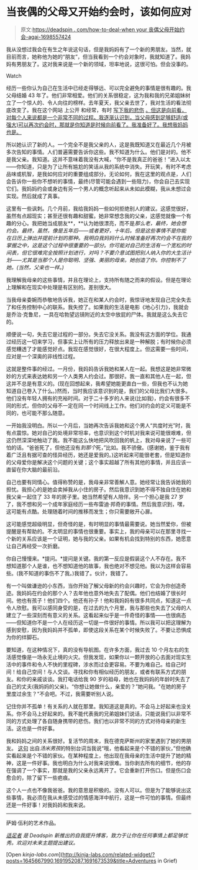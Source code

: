 # 当丧偶的父母又开始约会时，该如何应对

> 原文:[https://deadspin . com/how-to-deal-when your 丧偶父母开始约会-agai-1698557424](https://deadspin.com/how-to-deal-when-your-widowed-parent-starts-dating-agai-1698557424)

我从没想过我会在有生之年说这句话，但是我妈妈有了一个新的男朋友。当然，就目前而言，她称他为她的“朋友”，但当我看到一个约会对象时，我就知道了。我妈妈有男朋友了。这对我来说是一个新的领域，坦率地说，这很可怕。但会没事的。

Watch

经历一些你认为自己在生活中已经走得够远、可以完全避免的事情是很有趣的。我父母结婚 43 年了。他们非常相爱。他们的关系很稳定，这为我和我的兄弟姐妹树立了一个惊人的、令人向往的榜样。去年夏天，我父亲去世了，我对生活的看法彻底改变了。我在这个网站 上公开 和经常，有时 [写下我的悲伤](http://deadspin.com/if-you-have-a-heart-pull-for-smu-1692446918) [。但这是向前看，对每个人来说都是一个非常不同的过程。我逐渐认识到，当父母感到足够舒适(或强大)可以再次约会时，那就是你知道是时候向前看了。我准备好了。我想我妈妈也是。](http://gizmodo.com/youre-wrong-about-voicemail-1645667990)

所以她认识了新的人。一个完全不是我父亲的人，这是我既知道又在最近几个月被多次告知的事情。人们普遍需要告诉你这些。我不知道为什么。他们是对的。他不是我父亲。我知道。这并不意味着我没有大喊，“你不是我真正的爸爸！”进入以太——你知道，只是为了让所有尴尬的笑话从我的系统中消失。开玩笑，有时不考虑品味或机智，是我如何应对的重要组成部分。无论如何，我在这里的观点是，人们会告诉你一些你不想听的事情，最终(尽管可能会遇到一些阻力)，你会自己去实现它们。我妈妈约会或身边有另一个男人的概念听起来从未如此模糊，我从未想过会实现。然后就成了真事。

这里有一些讽刺。几个月前，我给我妈妈一些如何拒绝别人的建议。这感觉很好，虽然有点超现实；甚至还很有趣和甜蜜。她非常想念我的父亲，这感觉就像一个有趣的分心。我把她当成朋友**，**认为她很漂亮，而不是*那么老，最终，她会想约会。*最终*，虽然，像是五年后——或者更好，十年后。但是这些事情不是你能在日历上弹出并提前计划的那种。我明白我妈妈什么时候准备好再次约会不在我的掌握之中，这是这个过程中很重要的一部分。你可能对自己的生活有一个宽松的时间表，但它很难完全按照计划进行，对吗？不要介意试图把别人纳入你的大生活计划——尤其是当那个人是你聪明、坚强、美丽的母亲。她创造了你。你控制不了她。(当然，父亲也一样。)*

我理解我母亲的这些事情，并且在理论上，支持所有随之而来的假设。但是在理论上理解和在现实中处理是有区别的。差别很大。

当我母亲委婉而恭敬地告诉我，她正在和某人约会时，我惊讶地发现自己完全失去了和任务控制中心的联系。我失控了。如果我的生活是电影《地心引力》，我就会是乔治·克鲁尼，一具在哈勃望远镜附近的太空中放屁的尸体。我就是这么失去它的。

顺便说一句，失去它是过程的一部分。失去它没关系。我没有这方面的学位。我通过经历这一切来学习，但事实上让所有的压力释放出来是一种解脱；有时候你必须感觉糟透了才能感觉好点。我现在感觉很好，在很大程度上。但这需要一些时间，应对是一个深奥的非线性过程。

这就是整件事的经过。一月份，我妈妈告诉我她和某人在一起。我想这是她非常微妙的方式来表达她和另一个人类男人约会过。那很好。我一直和其他人在一起，但这并不总是有意义的。(现在回想起来，我希望她能更直白一些，但我也不认为她知道自己卷入了什么。)然而，当时我应该意识到的是，我们的父母比我们大很多。他们没有年轻人拥有的充裕时间。对于二十多岁的人来说(比如我)，约会有很多不同的形式，但你的父母不一定在同一个时间线上工作。他们对约会的定义可能是不同的，也可能不那么随意。

一开始我没明白。所以一个月后，当她再次告诉我她和这个男人“共度时光”时，我有点震惊。她对自己的处境非常坦率，也意识到这个时机对我来说可能很艰难，但这仍然深深地触动了我。我不能这么快地把风吹回我的帆上，我对母亲说了一些可怕的话。“爸爸死了，但他还没有*到那个*死，”比如。我不骄傲。(感谢她，鉴于我有着广泛且有据可查的怪异经历，她还是爱我的。)这听起来可能很老套，但是知道你的父母爱你是解决这个问题的关键；这个事实超越了所有其他的事情，并且应该一直留在你大脑的最前沿。

自己也要有同情心。值得称赞的是，我母亲非常善解人意。她经常让我告诉她我的担忧。我担心的是她会卖掉我从小住的房子。然后我意识到她不得不独自住在她和我父亲一起住了 33 年的房子里。她当然希望有人陪伴。另一个担心是我 27 岁了，我不想和另一个成年家庭经历一些布雷迪·邦奇的事情。然后我意识到，嘿，这可能有点酷。处理随着时间的推移而发生；你只需要敞开心扉。

这可能感觉超级明显，但奇怪的是，有时明显的事情最需要说。她当然爱你，但被提醒是有帮助的。不太明显的事情也很重要。事实上，我的母亲可以在那里寻找一个新的关系应该是一个证明，她与我的父亲。如果有机会找到特别的东西，她愿意让自己再经受一次折磨。

你自己慢慢来。*提问。*提问是关键。我的第一反应是假装这个人不存在。我不想知道那个人是谁，也不想知道他的故事，我也绝对不想见他。我以为这样会容易些。(我不知道的事伤不了我。)我错了。伙计，我错了。

有一个叫做谦逊的小东西，当你开始了解父母新的约会兴趣时，它会为你创造奇迹。我妈妈在约会的那个人？去年他也意外地失去了配偶。他们也结婚了很长时间。他也有孩子！他们四个。他还有孙子！他和我妈妈有很多共同点，知道这一点令人欣慰。我可以感同身受的是，在过去的九个月里，我与那些也失去了父母的人建立了一些深刻而有意义的关系。这看起来似乎是一件奇怪的事情——也很病态——但知道你不是一个人在经历这一切是一件很好的事情。所以我可以把这理解为感到安慰，因为我妈妈并不孤单，即使这段关系在某个时候失败了。不要让恐惧成为你的绊脚石。

要知道，在这种情况下，真的没有导航图。在许多方面，我过去 10 个月左右的生活感觉像是一场永无止境的火灾。但我发现，如果你以一颗开放的心去面对现实生活中的事件和令人不快的里程碑，涉水而过会更容易。不要为难自己。给自己时间！给自己空间！与人交谈。寻找和你有相似经历的朋友，或者有联系方式的朋友。和你的亲戚谈谈。我打电话给我 90 岁的祖母，她也在我妈妈的年龄时失去了自己的丈夫(我妈妈的父亲)。“你想让她做什么，亲爱的？”她问我。"在她的房子里度过余生？"不会吧。不过，我需要听别人说。

记住你并不孤单！有关系的人就在那里。我知道这是真的。不会马上好起来也没关系。你不会马上好起来的。我不能代表我的兄弟姐妹们说话，只能说我们以非常不同的方式处理了各自随身携带的悲伤。我们也以非常不同的方式对待母亲的新生活。这也是一件好事。

我和妈妈之间的关系很好。复活节的周末，我在德克萨斯州的家里遇到了她的男朋友。 [这句](https://www.youtube.com/watch?v=r1valYG9IVI) 出自*汤米男孩*的特别台词当我说“哦，他看起来是个不错的家伙，”但他确实看起来是个不错的家伙。在某种程度上，他出现在我母亲的生活中提升了她的精神，这是一件好事。我也明白为什么对我来说很难。当你剥去所有的细节，他的存在强调了一个事实，那就是我的父亲永远离开了。它会重新打开伤口。但是伤口会愈合的，除了留下一些疤痕。

这个人一点也不像我爸爸。我的意思是积极的。没有人可以。但是为了能够说出这些事情，我必须在我从未感受过的情感海洋中航行，这是一件可怕的事情。但最终还是一件好事！对我妈妈和我来说。

* * *

萨姆·伍利的艺术作品。

[*适足者*](http://adequateman.deadspin.com/) *是 Deadspin 新推出的自我提升博客，致力于让你在任何事情上都足够优秀。欢迎对未来主题提出建议。*

[Open *kinja-labs.com*](http://kinja-labs.com/related-widget/?posts=1645667990,1691952087,1691673539&title=Adventures in Grief)